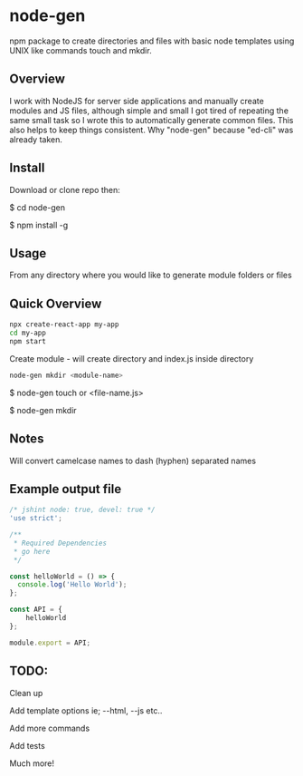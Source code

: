# node-gen
npm package to create directories and files with basic node templates using UNIX like commands touch and mkdir.

## Overview
I work with NodeJS for server side applications and manually create modules and JS files, although simple and small I got tired of repeating the same small task so I wrote this to automatically generate common files.  This also helps to keep things consistent. Why "node-gen" because "ed-cli" was already taken.

## Install
Download or clone repo then:

$ cd node-gen

$ npm install -g

## Usage
From any directory where you would like to generate module folders or files
## Quick Overview

```sh
npx create-react-app my-app
cd my-app
npm start
```

Create module - will create directory and index.js inside directory

```sh
node-gen mkdir <module-name>
```

$ node-gen touch <file-name> or <file-name.js>

$ node-gen mkdir <module-name>

## Notes
Will convert camelcase names to dash (hyphen) separated names

## Example output file
```javascript
/* jshint node: true, devel: true */
'use strict';

/**
 * Required Dependencies 
 * go here
 */

const helloWorld = () => {
  console.log('Hello World');  
};

const API = {
    helloWorld
};

module.export = API;
```

## TODO:
Clean up

Add template options ie; --html, --js etc..

Add more commands

Add tests

Much more!
